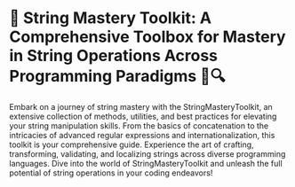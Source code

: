 # 🎩 String Mastery Toolkit: A Comprehensive Toolbox for Mastery in String Operations Across Programming Paradigms 🚀🔍

Embark on a journey of string mastery with the StringMasteryToolkit, an extensive collection of methods, utilities, and best practices for elevating your string manipulation skills. From the basics of concatenation to the intricacies of advanced regular expressions and internationalization, this toolkit is your comprehensive guide. Experience the art of crafting, transforming, validating, and localizing strings across diverse programming languages. Dive into the world of StringMasteryToolkit and unleash the full potential of string operations in your coding endeavors!
